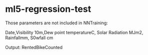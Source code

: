 # ml5-regression-test

Those parameters are not included in NNTraining:

Date,Visibility 10m,Dew point temperatureC, Solar Radiation MJm2, Rainfallmm, S0wfall cm

Output: RentedBikeCounted

